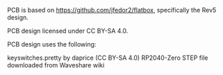 PCB is based on https://github.com/jfedor2/flatbox, specifically the Rev5
design.

PCB design licensed under CC BY-SA 4.0.

PCB design uses the following:

keyswitches.pretty by daprice (CC BY-SA 4.0)
RP2040-Zero STEP file downloaded from Waveshare wiki
